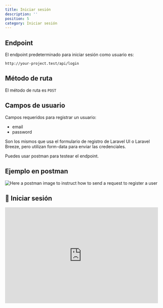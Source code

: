 ```yaml
---
title: Iniciar sesión
description: ''
position: 5
category: Iniciar sesión
---
```


## Endpoint

El endpoint predeterminado para iniciar sesión como usuario es:

```
http://your-project.test/api/login
```

## Método de ruta

El método de ruta es `POST`

## Campos de usuario

Campos requeridos para registrar un usuario:

- email
- password

Son los mismos que usa el formulario de registro de Laravel UI o Laravel Breeze, pero utilizan form-data para enviar las credenciales.

Puedes usar postman para testear el endpoint.

## Ejemplo en postman

![Here a postman image to instruct how to send a request to register a user](/json-api-auth-docs/images/postman-login-user-screenshot.png)

## 🍿 Iniciar sesión

<iframe style="width: 100%" height="315" src="https://www.youtube.com/embed/yrKTAUezkkQ" frameborder="0" allow="accelerometer; autoplay; clipboard-write; encrypted-media; gyroscope; picture-in-picture" allowfullscreen></iframe>